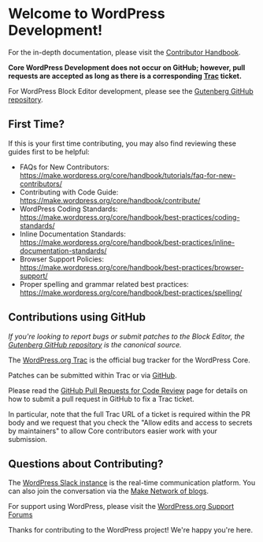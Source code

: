 # Welcome to WordPress Development! 

For the in-depth documentation, please visit the [Contributor Handbook](https://make.wordpress.org/core/handbook/contribute/).

**Core WordPress Development does not occur on GitHub; however, pull requests are accepted as long as there is a corresponding [Trac](https://core.trac.wordpress.org) ticket.**

For WordPress Block Editor development, please see the [Gutenberg GitHub repository](https://github.com/wordpress/gutenberg/).

## First Time?
If this is your first time contributing, you may also find reviewing these guides first to be helpful:
- FAQs for New Contributors: https://make.wordpress.org/core/handbook/tutorials/faq-for-new-contributors/
- Contributing with Code Guide: https://make.wordpress.org/core/handbook/contribute/
- WordPress Coding Standards: https://make.wordpress.org/core/handbook/best-practices/coding-standards/
- Inline Documentation Standards: https://make.wordpress.org/core/handbook/best-practices/inline-documentation-standards/
- Browser Support Policies: https://make.wordpress.org/core/handbook/best-practices/browser-support/
- Proper spelling and grammar related best practices: https://make.wordpress.org/core/handbook/best-practices/spelling/

## Contributions using GitHub

*If you're looking to report bugs or submit patches to the Block Editor, the [Gutenberg GitHub repository](https://github.com/wordpress/gutenberg/) is the canonical source.*

The [WordPress.org Trac](https://core.trac.wordpress.org) is the official bug tracker for the WordPress Core.

Patches can be submitted within Trac or via [GitHub](https://github.com/wordpress/wordpress-develop).

Please read the [GitHub Pull Requests for Code Review](https://make.wordpress.org/core/handbook/contribute/git/github-pull-requests-for-code-review/) page for details on how to submit a pull request in GitHub to fix a Trac ticket.

In particular, note that the full Trac URL of a ticket is required within the PR body and we request that you check the "Allow edits and access to secrets by maintainers" to allow Core contributors easier work with your submission.  

## Questions about Contributing? 

The [WordPress Slack instance](https://make.wordpress.org/chat/) is the real-time communication platform. You can also join the conversation via the [Make Network of blogs](https://make.wordpress.org).

For support using WordPress, please visit the [WordPress.org Support Forums](https://wordpress.org/support/)

Thanks for contributing to the WordPress project! We're happy you're here.
